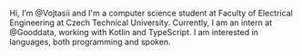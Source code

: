 Hi, I’m @Vojtasii and I'm a computer science student at Faculty of Electrical Engineering at Czech Technical University. Currently, I am an intern at @Gooddata,
working with Kotlin and TypeScript. I am interested in languages, both programming and spoken.


<!---
Vojtasii/Vojtasii is a ✨ special ✨ repository because its `README.md` (this file) appears on your GitHub profile.
You can click the Preview link to take a look at your changes.
--->
